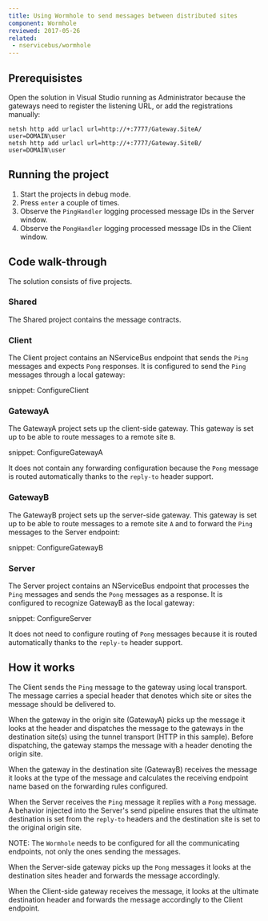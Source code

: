 ```yaml
---
title: Using Wormhole to send messages between distributed sites
component: Wormhole
reviewed: 2017-05-26
related:
 - nservicebus/wormhole
---
```


## Prerequisistes

Open the solution in Visual Studio running as Administrator because the gateways need to register the listening URL, or add the registrations manually: 

```
netsh http add urlacl url=http://+:7777/Gateway.SiteA/ user=DOMAIN\user
netsh http add urlacl url=http://+:7777/Gateway.SiteB/ user=DOMAIN\user
``` 

## Running the project

 1. Start the projects in debug mode.
 2. Press `enter` a couple of times.
 3. Observe the `PingHandler` logging processed message IDs in the Server window.
 4. Observe the `PongHandler` logging processed message IDs in the Client window.


## Code walk-through 

The solution consists of five projects.


### Shared

The Shared project contains the message contracts.


### Client

The Client project contains an NServiceBus endpoint that sends the `Ping` messages and expects `Pong` responses. It is configured to send the `Ping` messages through a local gateway:

snippet: ConfigureClient


### GatewayA

The GatewayA project sets up the client-side gateway. This gateway is set up to be able to route messages to a remote site `B`. 

snippet: ConfigureGatewayA

It does not contain any forwarding configuration because the `Pong` message is routed automatically thanks to the `reply-to` header support.


### GatewayB

The GatewayB project sets up the server-side gateway. This gateway is set up to be able to route messages to a remote site `A` and to forward the `Ping` messages to the Server endpoint:

snippet: ConfigureGatewayB


### Server

The Server project contains an NServiceBus endpoint that processes the `Ping` messages and sends the `Pong` messages as a response. It is configured to recognize GatewayB as the local gateway:

snippet: ConfigureServer

It does not need to configure routing of `Pong` messages because it is routed automatically thanks to the `reply-to` header support.


## How it works

The Client sends the `Ping` message to the gateway using local transport. The message carries a special header that denotes which site or sites the message should be delivered to.

When the gateway in the origin site (GatewayA) picks up the message it looks at the header and dispatches the message to the gateways in the destination site(s) using the tunnel transport (HTTP in this sample). Before dispatching, the gateway stamps the message with a header denoting the origin site.

When the gateway in the destination site (GatewayB) receives the message it looks at the type of the message and calculates the receiving endpoint name based on the forwarding rules configured. 

When the Server receives the `Ping` message it replies with a `Pong` message. A behavior injected into the Server's send pipeline ensures that the ultimate destination is set from the `reply-to` headers and the destination site is set to the original origin site.

NOTE: The `Wormhole` needs to be configured for all the communicating endpoints, not only the ones sending the messages.

When the Server-side gateway picks up the `Pong` messages it looks at the destination sites header and forwards the message accordingly.

When the Client-side gateway receives the message, it looks at the ultimate destination header and forwards the message accordingly to the Client endpoint.